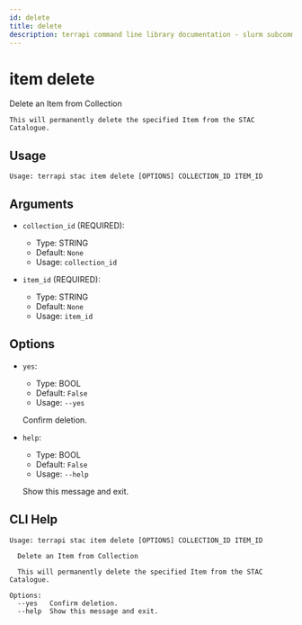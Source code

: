 ```yaml
---
id: delete
title: delete
description: terrapi command line library documentation - slurm subcommand
---
```


# item delete

 Delete an Item from Collection
    
    
    This will permanently delete the specified Item from the STAC Catalogue. 
    

## Usage

```
Usage: terrapi stac item delete [OPTIONS] COLLECTION_ID ITEM_ID
```

## Arguments

* `collection_id` (REQUIRED):
    * Type: STRING
    * Default: `None`
    * Usage: `collection_id`


* `item_id` (REQUIRED):
    * Type: STRING
    * Default: `None`
    * Usage: `item_id`


## Options

* `yes`:
    * Type: BOOL
    * Default: `False`
    * Usage: `--yes`

    Confirm deletion.



* `help`:
    * Type: BOOL
    * Default: `False`
    * Usage: `--help`

    Show this message and exit.



## CLI Help

```
Usage: terrapi stac item delete [OPTIONS] COLLECTION_ID ITEM_ID

  Delete an Item from Collection

  This will permanently delete the specified Item from the STAC Catalogue.

Options:
  --yes   Confirm deletion.
  --help  Show this message and exit.
```

